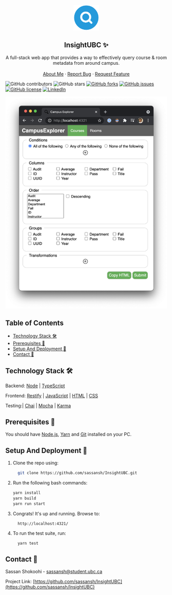 <!-- PROJECT LOGO -->
<br />
<p align="center">
 <a href="https://github.com/sassansh/InsightUBC">
    <img src="/images/logo.png" alt="Logo" width="80" height="80">
  </a>
  <h2 align="center">InsightUBC ✨</h2>

  <p align="center">
    A full-stack web app that provides a way to effectively query course & room metadata from around campus.
    <br />
    <br />
    <a href="https://sassanshokoohi.ca">About Me</a>
    ·
    <a href="https://github.com/sassansh/InsightUBC/issues">Report Bug</a>
    ·
    <a href="https://github.com/sassansh/InsightUBC/issues">Request Feature</a>
  </p>
</p>

![GitHub contributors](https://img.shields.io/github/contributors/sassansh/InsightUBC?color=ffcc66&style=for-the-badge)
![GitHub stars](https://img.shields.io/github/stars/sassansh/InsightUBC?color=ffcc66&style=for-the-badge)
[![GitHub forks](https://img.shields.io/github/forks/sassansh/InsightUBC?style=for-the-badge)](https://github.com/sassansh/InsightUBC/network)
[![GitHub issues](https://img.shields.io/github/issues/sassansh/InsightUBC?color=ffcc66&style=for-the-badge)](https://github.com/sassansh/InsightUBC/issues)
[![GitHub license](https://img.shields.io/github/license/sassansh/InsightUBC?style=for-the-badge)](https://github.com/sassansh/InsightUBC/blob/master/LICENSE)
[![LinkedIn][linkedin-shield]][linkedin-url]

[![Site preview](/images/screenshot.png)](https://sassanshokoohi.ca/)

## Table of Contents

- [Technology Stack 🛠️](#technology-stack-)
- [Prerequisites 🍪](#prerequisites-)
- [Setup And Deployment 🔧](#setup-and-deployment-)
- [Contact 📧](#contact-)

## Technology Stack 🛠️

Backend: [Node](https://nodejs.org/en/)
| [TypeScript](https://www.typescriptlang.org/)

Frontend: [Restify](http://restify.com/)
| [JavaScript](https://www.javascript.com/)
| [HTML](https://html.spec.whatwg.org/)
| [CSS](hhttps://www.w3.org/Style/CSS/Overview.en.html)

Testing:| [Chai](https://www.chaijs.com/)
| [Mocha](https://mochajs.org/)
| [Karma](https://karma-runner.github.io/6.3/index.html)

## Prerequisites 🍪

You should have [Node.js](https://nodejs.org/en/), [Yarn](https://classic.yarnpkg.com/en/docs/install/#mac-stable) and [Git](https://git-scm.com/) installed on your PC.

## Setup And Deployment 🔧

1. Clone the repo using:

   ```bash
     git clone https://github.com/sassansh/InsightUBC.git
   ```

2. Run the following bash commands:

   ```bash
   yarn install
   yarn build
   yarn run start
   ```

3. Congrats! It's up and running. Browse to:

   ```https
     http://localhost:4321/
   ```

4. To run the test suite, run:

   ```bash
     yarn test
   ```

## Contact 📧

Sassan Shokoohi - sassansh@student.ubc.ca

Project Link: [https://github.com/sassansh/InsightUBC](https://github.com/sassansh/InsightUBC)

[linkedin-shield]: https://img.shields.io/badge/-LinkedIn-black.svg?style=for-the-badge&logo=linkedin&colorB=555
[linkedin-url]: https://www.linkedin.com/in/sassanshokoohi/
